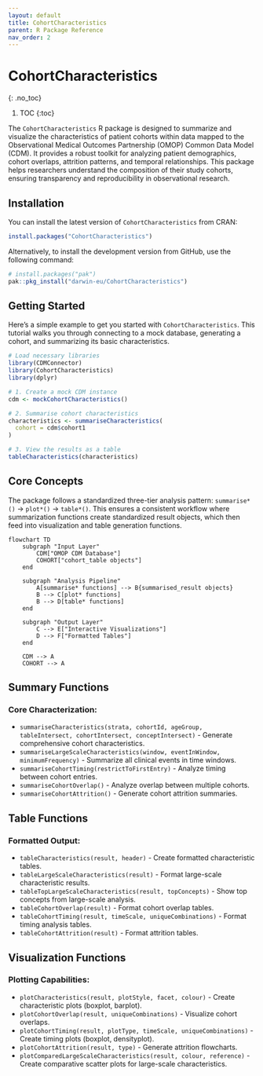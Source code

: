 ```yaml
---
layout: default
title: CohortCharacteristics
parent: R Package Reference
nav_order: 2
---
```


# CohortCharacteristics
{: .no_toc}

1. TOC
{:toc}

The `CohortCharacteristics` R package is designed to summarize and visualize the characteristics of patient cohorts within data mapped to the Observational Medical Outcomes Partnership (OMOP) Common Data Model (CDM). It provides a robust toolkit for analyzing patient demographics, cohort overlaps, attrition patterns, and temporal relationships. This package helps researchers understand the composition of their study cohorts, ensuring transparency and reproducibility in observational research.

## Installation

You can install the latest version of `CohortCharacteristics` from CRAN:

```R
install.packages("CohortCharacteristics")
```

Alternatively, to install the development version from GitHub, use the following command:

```R
# install.packages("pak")
pak::pkg_install("darwin-eu/CohortCharacteristics")
```

## Getting Started

Here’s a simple example to get you started with `CohortCharacteristics`. This tutorial walks you through connecting to a mock database, generating a cohort, and summarizing its basic characteristics.

```R
# Load necessary libraries
library(CDMConnector)
library(CohortCharacteristics)
library(dplyr)

# 1. Create a mock CDM instance
cdm <- mockCohortCharacteristics()

# 2. Summarise cohort characteristics
characteristics <- summariseCharacteristics(
  cohort = cdm$cohort1
)

# 3. View the results as a table
tableCharacteristics(characteristics)
```

## Core Concepts

The package follows a standardized three-tier analysis pattern: `summarise*()` → `plot*()` → `table*()`. This ensures a consistent workflow where summarization functions create standardized result objects, which then feed into visualization and table generation functions.

```mermaid
flowchart TD
    subgraph "Input Layer"
        CDM["OMOP CDM Database"]
        COHORT["cohort_table objects"]
    end

    subgraph "Analysis Pipeline"
        A[summarise* functions] --> B{summarised_result objects}
        B --> C[plot* functions]
        B --> D[table* functions]
    end

    subgraph "Output Layer"
        C --> E["Interactive Visualizations"]
        D --> F["Formatted Tables"]
    end

    CDM --> A
    COHORT --> A
```

## Summary Functions

### Core Characterization:

- `summariseCharacteristics(strata, cohortId, ageGroup, tableIntersect, cohortIntersect, conceptIntersect)` - Generate comprehensive cohort characteristics.
- `summariseLargeScaleCharacteristics(window, eventInWindow, minimumFrequency)` - Summarize all clinical events in time windows.
- `summariseCohortTiming(restrictToFirstEntry)` - Analyze timing between cohort entries.
- `summariseCohortOverlap()` - Analyze overlap between multiple cohorts.
- `summariseCohortAttrition()` - Generate cohort attrition summaries.

## Table Functions

### Formatted Output:

- `tableCharacteristics(result, header)` - Create formatted characteristic tables.
- `tableLargeScaleCharacteristics(result)` - Format large-scale characteristic results.
- `tableTopLargeScaleCharacteristics(result, topConcepts)` - Show top concepts from large-scale analysis.
- `tableCohortOverlap(result)` - Format cohort overlap tables.
- `tableCohortTiming(result, timeScale, uniqueCombinations)` - Format timing analysis tables.
- `tableCohortAttrition(result)` - Format attrition tables.

## Visualization Functions

### Plotting Capabilities:

- `plotCharacteristics(result, plotStyle, facet, colour)` - Create characteristic plots (boxplot, barplot).
- `plotCohortOverlap(result, uniqueCombinations)` - Visualize cohort overlaps.
- `plotCohortTiming(result, plotType, timeScale, uniqueCombinations)` - Create timing plots (boxplot, densityplot).
- `plotCohortAttrition(result, type)` - Generate attrition flowcharts.
- `plotComparedLargeScaleCharacteristics(result, colour, reference)` - Create comparative scatter plots for large-scale characteristics.
